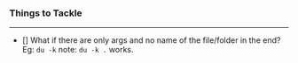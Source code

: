 ### Things to Tackle
---
- [] What if there are only args and no name of the file/folder in the end?</br>
Eg: `du -k` note: `du -k .` works. 